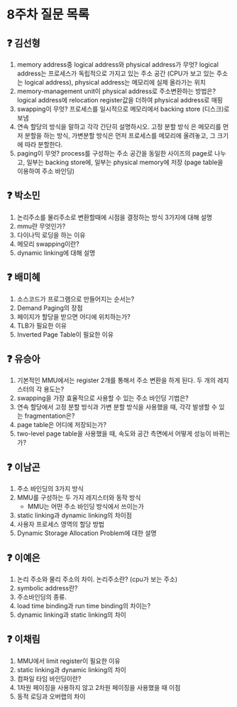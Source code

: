 # 8주차 질문 목록

## ❓ 김선형
1. memory address중 logical address와 physical address가 무엇? logical address는 프로세스가 독립적으로 가지고 있는 주소 공간 (CPU가 보고 있는 주소는 logical address), physical address는 메모리에 실제 올라가는 위치
2. memory-management unit이 physical address로 주소변환하는 방법은? logical address에 relocation register값을 더하여 physical address로 매핑
3. swapping이 무엇? 프로세스를 일시적으로 메모리에서 backing store (디스크)로 보냄 
4. 연속 할당의 방식을 말하고 각각 간단히 설명하시오. 고정 분할 방식 은 메모리를 먼저 분할을 하는 방식, 가변분할 방식은 먼저 프로세스를 메모리에 올려놓고, 그 크기에 따라 분할한다.
5. paging이 무엇? process를 구성하는 주소 공간을 동일한 사이즈의 page로 나누고, 일부는 backing store에, 일부는 physical memory에 저장 (page table을 이용하여 주소 바인딩)

## ❓ 박소민
1. 논리주소를 물리주소로 변환할때에 시점을 결정하는 방식 3가지에 대해 설명
2. mmu란 무엇인가?
3. 다이나믹 로딩을 하는 이유
4. 메모리 swapping이란?
5. dynamic linking에 대해 설명

## ❓ 배미혜
1. 소스코드가 프로그램으로 만들어지는 순서는?
2. Demand Paging의 장점
3. 페이지가 할당을 받으면 어디에 위치하는가?
4. TLB가 필요한 이유
5. Inverted Page Table이 필요한 이유

## ❓ 유승아

1. 기본적인 MMU에서는 register 2개를 통해서 주소 변환을 하게 된다. 두 개의 레지스터의 각 용도는?
2. swapping을 가장 효율적으로 사용할 수 있는 주소 바인딩 기법은?
3. 연속 할당에서 고정 분할 방식과 가변 분할 방식을 사용했을 때, 각각 발생할 수 있는 fragmentation은?
4. page table은 어디에 저장되는가?
5. two-level page table을 사용했을 때, 속도와 공간 측면에서 어떻게 성능이 바뀌는가?

## ❓ 이남곤

1. 주소 바인딩의 3가지 방식
2. MMU를 구성하는 두 가지 레지스터와 동작 방식
    - MMU는 어떤 주소 바인딩 방식에서 쓰이는가
3. static linking과 dynamic linking의 차이점
4. 사용자 프로세스 영역의 할당 방법
5. Dynamic Storage Allocation Problem에 대한 설명

## ❓ 이예은
1. 논리 주소와 물리 주소의 차이. 논리주소란? (cpu가 보는 주소)
2. symbolic address란?
3. 주소바인딩의 종류. 
4. load time binding과 run time binding의 차이는?
5. dynamic linking과 static linking의 차이

## ❓ 이채림
1. MMU에서 limit register이 필요한 이유
2. static linking과 dynamic linking의 차이
3. 컴파일 타임 바인딩이란?
4. 1차원 페이징을 사용하지 않고 2차원 페이징을 사용했을 때 이점
5. 동적 로딩과 오버랩의 차이
